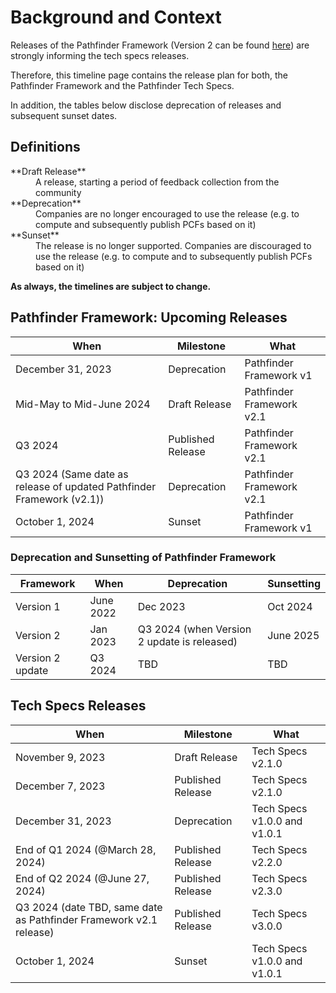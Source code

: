# Background and Context

Releases of the Pathfinder Framework (Version 2 can be found [here](https://www.carbon-transparency.com/media/jpslsujn/pathfinder-framework.pdf)) are strongly
informing the tech specs releases.

Therefore, this timeline page contains the release plan for both, the Pathfinder Framework and the Pathfinder Tech Specs.

In addition, the tables below disclose deprecation of releases and subsequent sunset dates.

## Definitions

<dl>
<dt>**Draft Release**</dt>
<dd>A release, starting a period of feedback collection from the community</dd>
<dt>**Deprecation**</dt>
<dd>Companies are no longer encouraged to use the release (e.g. to compute and subsequently publish PCFs based on it)</dd>
<dt>**Sunset**</dt>
<dd>The release is no longer supported. Companies are discouraged to use the release (e.g. to compute and to subsequently publish PCFs based on it)</dd>
</dl>



**As always, the timelines are subject to change.**

## Pathfinder Framework: Upcoming Releases

| When | Milestone | What |
| --- | --- | --- |
| December 31, 2023 | Deprecation | Pathfinder Framework v1 |
| Mid-May to Mid-June 2024 | Draft Release | Pathfinder Framework v2.1 |
| Q3 2024 | Published Release | Pathfinder Framework v2.1 |
| Q3 2024 (Same date as release of updated Pathfinder Framework (v2.1)) | Deprecation | Pathfinder Framework v2.1 |
| October 1, 2024 | Sunset | Pathfinder Framework v1 |

### Deprecation and Sunsetting of Pathfinder Framework 

| Framework | When | Deprecation | Sunsetting |
| --- | --- | --- | --- |
| Version 1 | June 2022 | Dec 2023 | Oct 2024 |
| Version 2 | Jan 2023 | Q3 2024 (when Version 2 update is released) | June 2025 |
| Version 2 update | Q3 2024 | TBD | TBD |

## Tech Specs Releases

| When | Milestone | What |
| --- | --- | --- |
| November 9, 2023 | Draft Release | Tech Specs v2.1.0  |
| December 7, 2023 | Published Release | Tech Specs v2.1.0 |
| December 31, 2023 | Deprecation | Tech Specs v1.0.0 and v1.0.1 |
| End of Q1 2024 (@March 28, 2024) | Published Release | Tech Specs v2.2.0 |
| End of Q2 2024 (@June 27, 2024) | Published Release | Tech Specs v2.3.0 |
| Q3 2024 (date TBD, same date as Pathfinder Framework v2.1 release) | Published Release | Tech Specs v3.0.0 |
| October 1, 2024 | Sunset | Tech Specs v1.0.0 and v1.0.1 |
